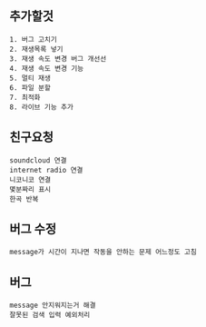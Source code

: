 ## 추가할것
    1. 버그 고치기
    2. 재생목록 넣기
    3. 재생 속도 변경 버그 개선선
    4. 재생 속도 변경 기능
    5. 멀티 재생
    6. 파일 분할
    7. 최적화
    8. 라이브 기능 추가

## 친구요청
    soundcloud 연결
    internet radio 연결
    니코니코 연결
    몇분짜리 표시
    한곡 반복

## 버그 수정
    message가 시간이 지나면 작동을 안하는 문제 어느정도 고침

## 버그
    message 안지워지는거 해결
    잘못된 검색 입력 예외처리